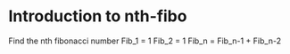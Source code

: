 # Introduction to nth-fibo

Find the nth fibonacci number
Fib_1 = 1
Fib_2 = 1
Fib_n = Fib_n-1 + Fib_n-2